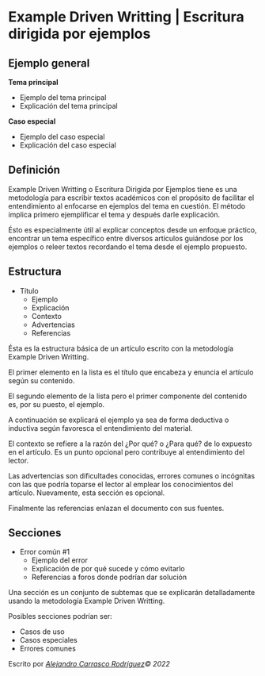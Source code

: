 # Example Driven Writting | Escritura dirigida por ejemplos

## Ejemplo general

**Tema principal**
* Ejemplo del tema principal
* Explicación del tema principal

**Caso especial**
* Ejemplo del caso especial
* Explicación del caso especial

## Definición

Example Driven Writting o Escritura Dirigida por Ejemplos tiene es una metodología para escribir textos académicos con el propósito de facilitar el entendimiento al enfocarse en ejemplos del tema en cuestión. El método implica primero ejemplificar el tema y después darle explicación.

Ésto es especialmente útil al explicar conceptos desde un enfoque práctico, encontrar un tema específico entre diversos artículos guiándose por los ejemplos o releer textos recordando el tema desde el ejemplo propuesto.

## Estructura

* Título
    * Ejemplo
    * Explicación
    * Contexto
    * Advertencias
    * Referencias

Ésta es la estructura básica de un artículo escrito con la metodología Example Driven Writting.

El primer elemento en la lista es el título que encabeza y enuncia el artículo según su contenido.

El segundo elemento de la lista pero el primer componente del contenido es, por su puesto, el ejemplo.

A continuación se explicará el ejemplo ya sea de forma deductiva o inductiva según favoresca el entendimiento del material.

El contexto se refiere a la razón del ¿Por qué? o ¿Para qué? de lo expuesto en el artículo. Es un punto opcional pero contribuye al entendimiento del lector.

Las advertencias son dificultades conocidas, errores comunes o incógnitas con las que podría toparse el lector al emplear los conocimientos del artículo. Nuevamente, esta sección es opcional.

Finalmente las referencias enlazan el documento con sus fuentes.

## Secciones

* Error común #1
    * Ejemplo del error
    * Explicación de por qué sucede y cómo evitarlo
    * Referencias a foros donde podrían dar solución

Una sección es un conjunto de subtemas que se explicarán detalladamente usando la metodología Example Driven Writting.

Posibles secciones podrían ser:
* Casos de uso
* Casos especiales
* Errores comunes

Escrito por *[Alejandro Carrasco Rodríguez](https://gitlab.com/virtualitems)© 2022*

